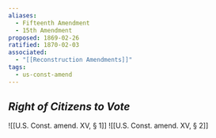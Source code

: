 ```yaml
---
aliases:
  - Fifteenth Amendment
  - 15th Amendment
proposed: 1869-02-26
ratified: 1870-02-03
associated:
  - "[[Reconstruction Amendments]]"
tags:
  - us-const-amend
---
```

## *Right of Citizens to Vote*

![[U.S. Const. amend. XV, § 1]]
![[U.S. Const. amend. XV, § 2]]
